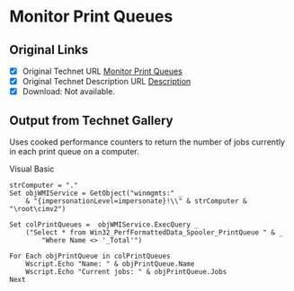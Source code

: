# Monitor Print Queues

## Original Links

- [x] Original Technet URL [Monitor Print Queues](https://gallery.technet.microsoft.com/7c5e58a6-14bc-481f-9ae7-8b49c56641af)
- [x] Original Technet Description URL [Description](https://gallery.technet.microsoft.com/7c5e58a6-14bc-481f-9ae7-8b49c56641af/description)
- [x] Download: Not available.

## Output from Technet Gallery

Uses cooked performance counters to return the number of jobs currently in each print queue on a computer.

Visual Basic

```
strComputer = "."
Set objWMIService = GetObject("winmgmts:" _
    & "{impersonationLevel=impersonate}!\\" & strComputer & "\root\cimv2")

Set colPrintQueues =  objWMIService.ExecQuery _
    ("Select * from Win32_PerfFormattedData_Spooler_PrintQueue " & _
        "Where Name <> '_Total'")

For Each objPrintQueue in colPrintQueues
    Wscript.Echo "Name: " & objPrintQueue.Name
    Wscript.Echo "Current jobs: " & objPrintQueue.Jobs
Next
```

